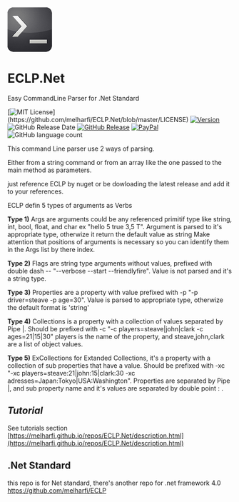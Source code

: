 <img src="resources/logo.png" width = "100">

# ECLP.Net
Easy CommandLine Parser for .Net Standard

[![MIT License](https://img.shields.io/apm/l/atomic-design-ui.svg?)](https://github.com/melharfi/ECLP.Net/blob/master/LICENSE)
[![Version](https://badge.fury.io/gh/tterb%2FHyde.svg)](https://github.com/melharfi/ECLP.Net)
![GitHub Release Date](https://img.shields.io/github/release-date/melharfi/ECLP.Net?color=Green)
[![GitHub Release](https://img.shields.io/github/v/release/melharfi/ECLP.Net)](https://github.com/melharfi/ECLP.Net/releases) 
[![PayPal](https://img.shields.io/badge/paypal-donate-yellow.svg)](https://www.paypal.com/cgi-bin/webscr?cmd=_s-xclick&hosted_button_id=VN92ND2CDMX92)
![GitHub language count](https://img.shields.io/github/languages/count/melharfi/ECLP.Net?color=red)

This command Line parser use 2 ways of parsing.

Either from a string command or from an array like the one passed to the main method as parameters.

just reference ECLP by nuget or be dowloading the latest release and add it to your references.

ECLP defin 5 types of arguments as Verbs

**Type 1)** Args are arguments could be any referenced primitif type like string, int, bool, float, and char ex "hello 5 true 3,5 T".
Argument is parsed to it's appropriate type, otherwize it return the default value as string
Make attention that positions of arguments is necessary so you can identify them in the Args list by there index.

**Type 2)** Flags are string type arguments without values, prefixed with double dash -- "--verbose --start --friendlyfire".
Value is not parsed and it's a string type.

**Type 3)** Properties are a property with value prefixed with -p "-p driver=steave -p age=30".
Value is parsed to appropriate type, otherwize the default format is 'string'

**Type 4)** Collections is a property with a collection of values separated by Pipe |.
Should be prefixed with -c "-c players=steave|john|clark -c ages=21|15|30" players is the name of the property, and steave,john,clark are a list of object values.

**Type 5)** ExCollections for Extanded Collections, it's a property with a collection of sub properties that have a value.
Should be prefixed with -xc "-xc players=steave:21|john:15|clark:30 -xc adresses=Japan:Tokyo|USA:Washington".
Properties are separated by Pipe |, and sub property name and it's values are separated by double point : .

## *Tutorial*

See tutorials section
[https://melharfi.github.io/repos/ECLP.Net/description.html](https://melharfi.github.io/repos/ECLP.Net/description.html)


## .Net Standard
this repo is for Net standard, there's another repo for .net framework 4.0
https://github.com/melharfi/ECLP
